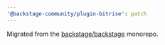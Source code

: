 ```yaml
---
'@backstage-community/plugin-bitrise': patch
---
```


Migrated from the [backstage/backstage](https://github.com/backstage/backstage) monorepo.
